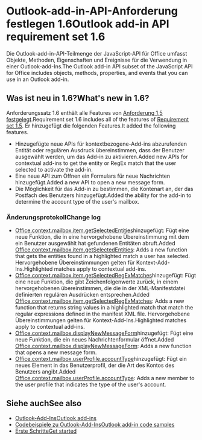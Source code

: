 # <a name="outlook-add-in-api-requirement-set-16"></a><span data-ttu-id="90448-101">Outlook-add-in-API-Anforderung festlegen 1.6</span><span class="sxs-lookup"><span data-stu-id="90448-101">Outlook add-in API requirement set 1.6</span></span>

<span data-ttu-id="90448-102">Die Outlook-add-in-API-Teilmenge der JavaScript-API für Office umfasst Objekte, Methoden, Eigenschaften und Ereignisse für die Verwendung in einer Outlook-add-Ins.</span><span class="sxs-lookup"><span data-stu-id="90448-102">The Outlook add-in API subset of the JavaScript API for Office includes objects, methods, properties, and events that you can use in an Outlook add-in.</span></span>

## <a name="whats-new-in-16"></a><span data-ttu-id="90448-103">Was ist neu in 1.6?</span><span class="sxs-lookup"><span data-stu-id="90448-103">What's new in 1.6?</span></span>

<span data-ttu-id="90448-104">Anforderungssatz 1.6 enthält alle Features von [Anforderung 1,5 festgelegt](../requirement-set-1.5/outlook-requirement-set-1.5.md).</span><span class="sxs-lookup"><span data-stu-id="90448-104">Requirement set 1.6 includes all of the features of [Requirement set 1.5](../requirement-set-1.5/outlook-requirement-set-1.5.md).</span></span> <span data-ttu-id="90448-105">Er hinzugefügt die folgenden Features.</span><span class="sxs-lookup"><span data-stu-id="90448-105">It added the following features.</span></span>

- <span data-ttu-id="90448-106">Hinzugefügte neue APIs für kontextbezogene-Add-ins abzurufenden Entität oder regulären Ausdruck übereinstimmen, dass der Benutzer ausgewählt werden, um das Add-in zu aktivieren.</span><span class="sxs-lookup"><span data-stu-id="90448-106">Added new APIs for contextual add-ins to get the entity or RegEx match that the user selected to activate the add-in.</span></span>
- <span data-ttu-id="90448-107">Eine neue API zum Öffnen ein Formulars für neue Nachrichten hinzugefügt.</span><span class="sxs-lookup"><span data-stu-id="90448-107">Added a new API to open a new message form.</span></span>
- <span data-ttu-id="90448-108">Die Möglichkeit für das Add-in zu bestimmen, die Kontenart an, der das Postfach des Benutzers hinzugefügt.</span><span class="sxs-lookup"><span data-stu-id="90448-108">Added the ability for the add-in to determine the account type of the user's mailbox.</span></span>

### <a name="change-log"></a><span data-ttu-id="90448-109">Änderungsprotokoll</span><span class="sxs-lookup"><span data-stu-id="90448-109">Change log</span></span>

- <span data-ttu-id="90448-110">[Office.context.mailbox.item.getSelectedEntities](office.context.mailbox.item.md#getselectedentities--entitiesjavascriptapioutlook16officeentities)hinzugefügt: Fügt eine neue Funktion, die in eine hervorgehobene Übereinstimmung mit dem ein Benutzer ausgewählt hat gefundenen Entitäten abruft.</span><span class="sxs-lookup"><span data-stu-id="90448-110">Added [Office.context.mailbox.item.getSelectedEntities](office.context.mailbox.item.md#getselectedentities--entitiesjavascriptapioutlook16officeentities): Adds a new function that gets the entities found in a highlighted match a user has selected.</span></span> <span data-ttu-id="90448-111">Hervorgehobene Übereinstimmungen gelten für Kontext-Add-Ins.</span><span class="sxs-lookup"><span data-stu-id="90448-111">Highlighted matches apply to contextual add-ins.</span></span>
- <span data-ttu-id="90448-112">[Office.context.mailbox.item.getSelectedRegExMatches](office.context.mailbox.item.md#getselectedregexmatches--object)hinzugefügt: Fügt eine neue Funktion, die gibt Zeichenfolgenwerte zurück, in einem hervorgehobenen übereinstimmen, die die in der XML-Manifestdatei definierten regulären Ausdrücken entsprechen.</span><span class="sxs-lookup"><span data-stu-id="90448-112">Added [Office.context.mailbox.item.getSelectedRegExMatches](office.context.mailbox.item.md#getselectedregexmatches--object): Adds a new function that returns string values in a highlighted match that match the regular expressions defined in the manifest XML file.</span></span> <span data-ttu-id="90448-113">Hervorgehobene Übereinstimmungen gelten für Kontext-Add-Ins.</span><span class="sxs-lookup"><span data-stu-id="90448-113">Highlighted matches apply to contextual add-ins.</span></span>
- <span data-ttu-id="90448-114">[Office.context.mailbox.displayNewMessageForm](office.context.mailbox.md#displaynewmessageformparameters)hinzugefügt: Fügt eine neue Funktion, die ein neues Nachrichtenformular öffnet.</span><span class="sxs-lookup"><span data-stu-id="90448-114">Added [Office.context.mailbox.displayNewMessageForm](office.context.mailbox.md#displaynewmessageformparameters): Adds a new function that opens a new message form.</span></span>
- <span data-ttu-id="90448-115">[Office.context.mailbox.userProfile.accountType](office.context.mailbox.userprofile.md#accounttype-string)hinzugefügt: Fügt ein neues Element in das Benutzerprofil, der die Art des Kontos des Benutzers angibt.</span><span class="sxs-lookup"><span data-stu-id="90448-115">Added [Office.context.mailbox.userProfile.accountType](office.context.mailbox.userprofile.md#accounttype-string): Adds a new member to the user profile that indicates the type of the user's account.</span></span>

## <a name="see-also"></a><span data-ttu-id="90448-116">Siehe auch</span><span class="sxs-lookup"><span data-stu-id="90448-116">See also</span></span>

- [<span data-ttu-id="90448-117">Outlook-Add-Ins</span><span class="sxs-lookup"><span data-stu-id="90448-117">Outlook add-ins</span></span>](https://docs.microsoft.com/outlook/add-ins/)
- [<span data-ttu-id="90448-118">Codebeispiele zu Outlook-Add-Ins</span><span class="sxs-lookup"><span data-stu-id="90448-118">Outlook add-in code samples</span></span>](https://developer.microsoft.com/outlook/gallery/?filterBy=Outlook,Samples,Add-ins)
- [<span data-ttu-id="90448-119">Erste Schritte</span><span class="sxs-lookup"><span data-stu-id="90448-119">Get started</span></span>](https://docs.microsoft.com/outlook/add-ins/quick-start)